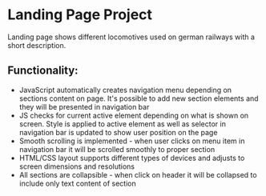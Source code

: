 # Landing Page Project

Landing page shows different locomotives used on german railways with a short description.

## Functionality:
* JavaScript automatically creates navigation menu depending on sections content on page. It's possible to add new section elements and they will be presented in navigation bar
* JS checks for current active element depending on what is shown on screen. Style is applied to active element as well as selector in navigation bar is updated to show user position on the page
* Smooth scrolling is implemented - when user clicks on menu item in navigation bar it will be scrolled smoothly to proper section
* HTML/CSS layout supports different types of devices and adjusts to screen dimensions and resolutions
* All sections are collapsible - when click on header it will be collapsed to include only text content of section